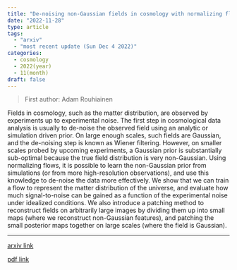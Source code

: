 ```yaml
---
title: "De-noising non-Gaussian fields in cosmology with normalizing flows"
date: "2022-11-28"
type: article
tags:
  - "arxiv"
  - "most recent update (Sun Dec 4 2022)"
categories:
  - cosmology
  - 2022(year)
  - 11(month)
draft: false
---
```


> First author: Adam Rouhiainen

 Fields in cosmology, such as the matter distribution, are observed by
experiments up to experimental noise. The first step in cosmological data
analysis is usually to de-noise the observed field using an analytic or
simulation driven prior. On large enough scales, such fields are Gaussian, and
the de-noising step is known as Wiener filtering. However, on smaller scales
probed by upcoming experiments, a Gaussian prior is substantially sub-optimal
because the true field distribution is very non-Gaussian. Using normalizing
flows, it is possible to learn the non-Gaussian prior from simulations (or from
more high-resolution observations), and use this knowledge to de-noise the data
more effectively. We show that we can train a flow to represent the matter
distribution of the universe, and evaluate how much signal-to-noise can be
gained as a function of the experimental noise under idealized conditions. We
also introduce a patching method to reconstruct fields on arbitrarily large
images by dividing them up into small maps (where we reconstruct non-Gaussian
features), and patching the small posterior maps together on large scales
(where the field is Gaussian).

---
[arxiv link](http://arxiv.org/abs/2211.15161v1)

[pdf link](http://arxiv.org/pdf/2211.15161v1)